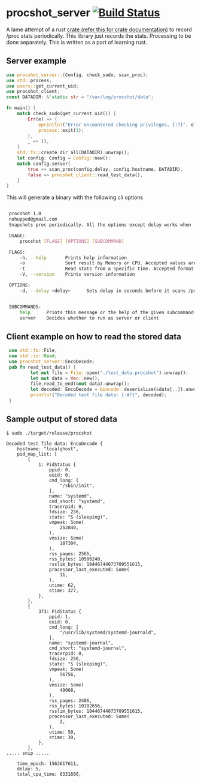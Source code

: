 
# procshot_server  [![Build Status](https://travis-ci.org/nohupped/procshot_server.svg?branch=master)](https://travis-ci.org/nohupped/procshot_server)

A lame attempt of a rust [crate (refer this for crate documentation)](https://crates.io/crates/procshot_server) to record /proc stats periodically. This library just records the stats. Processing to be done separately. This is written as a part of learning rust.

## Server example

```rust
use procshot_server::{Config, check_sudo, scan_proc};
use std::process;
use users::get_current_uid;
use procshot_client;
const DATADIR: &'static str = "/var/log/procshot/data";

fn main() {
    match check_sudo(get_current_uid()) {
        Err(e) => {
            eprintln!("Error encountered checking privileges, {:?}", e);
            process::exit(1);
        },
        _ => (),
    }
    std::fs::create_dir_all(DATADIR).unwrap();
    let config: Config = Config::new();
    match config.server{
        true => scan_proc(config.delay, config.hostname, DATADIR),
        false => procshot_client::read_test_data(),
    }
}
```

This will generate a binary with the following cli options

```bash

 procshot 1.0
 nohupped@gmail.com
 Snapshots proc periodically. All the options except delay works when 'server' option is not used.

 USAGE:
     procshot [FLAGS] [OPTIONS] [SUBCOMMAND]

 FLAGS:
     -h, --help       Prints help information
     -o               Sort result by Memory or CPU. Accepted values are...
     -t               Read stats from a specific time. Accepted format: 2015-09-05 23:56:04
     -V, --version    Prints version information

 OPTIONS:
     -d, --delay <delay>      Sets delay in seconds before it scans /proc every time. Defaults to 60 seconds. [default: 60]


 SUBCOMMANDS:
     help      Prints this message or the help of the given subcommand(s)
     server    Decides whether to run as server or client
```

## Client example on how to read the stored data

```rust
 use std::fs::File;
 use std::io::Read;
 use procshot_server::EncoDecode;
 pub fn read_test_data() {
         let mut file = File::open("./test_data.procshot").unwrap();
         let mut data = Vec::new();
         file.read_to_end(&mut data).unwrap();
         let decoded: EncoDecode = bincode::deserialize(&data[..]).unwrap_or_else(|x| panic!("Error reading saved data. This was either created with an older version of procshot, or the file is corrupt. Error is {}", x));
         println!("Decoded test file data: {:#?}", decoded);
 }

```

## Sample output of stored data

`$ sudo ./target/release/procshot`
```shell             
Decoded test file data: EncoDecode {
    hostname: "localghost",
    pid_map_list: [
        {
            1: PidStatus {
                ppid: 0,
                euid: 0,
                cmd_long: [
                    "/sbin/init",
                ],
                name: "systemd",
                cmd_short: "systemd",
                tracerpid: 0,
                fdsize: 256,
                state: "S (sleeping)",
                vmpeak: Some(
                    252840,
                ),
                vmsize: Some(
                    187304,
                ),
                rss_pages: 2565,
                rss_bytes: 10506240,
                rsslim_bytes: 18446744073709551615,
                processor_last_executed: Some(
                    11,
                ),
                utime: 62,
                stime: 377,
            },
        },
        {
            373: PidStatus {
                ppid: 1,
                euid: 0,
                cmd_long: [
                    "/usr/lib/systemd/systemd-journald",
                ],
                name: "systemd-journal",
                cmd_short: "systemd-journal",
                tracerpid: 0,
                fdsize: 256,
                state: "S (sleeping)",
                vmpeak: Some(
                    56756,
                ),
                vmsize: Some(
                    49068,
                ),
                rss_pages: 2486,
                rss_bytes: 10182656,
                rsslim_bytes: 18446744073709551615,
                processor_last_executed: Some(
                    2,
                ),
                utime: 50,
                stime: 39,
            },
        },
..... snip .....

    time_epoch: 1563617611,
    delay: 5,
    total_cpu_time: 6331606,


```

